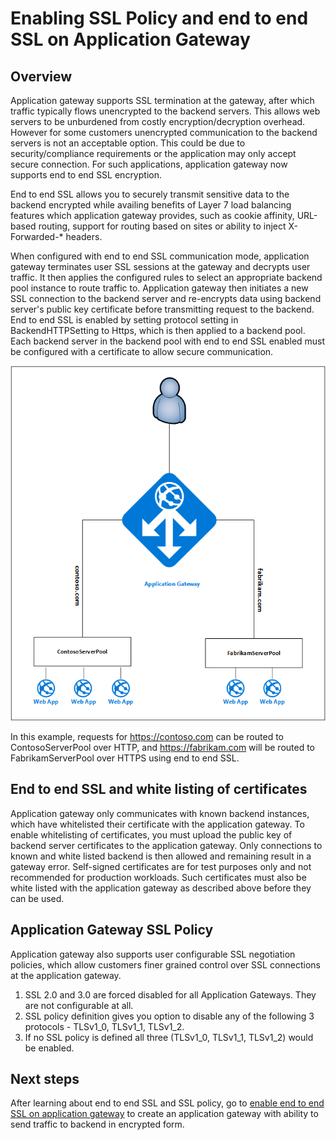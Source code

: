 <properties
   pageTitle="Enabling SSL Policy and end to end SSL on Application Gateway | Azure"
   description="This page provides an overview of the Application Gateway end to end SSL support."
   documentationCenter="na"
   services="application-gateway"
   authors="amsriva"
   manager="rossort"
   editor="amsriva"/>
<tags
   ms.service="application-gateway"
   ms.devlang="na"
   ms.topic="hero-article"
   ms.tgt_pltfrm="na"
   ms.workload="infrastructure-services"
   ms.date="09/26/2016"
   wacn.date=""
   ms.author="amsriva"/>

# Enabling SSL Policy and end to end SSL on Application Gateway

## Overview

Application gateway supports SSL termination at the gateway, after which traffic typically flows unencrypted to the backend servers. This allows web servers to be unburdened from costly encryption/decryption overhead. However for some customers unencrypted communication to the backend servers is not an acceptable option. This could be due to security/compliance requirements or the application may only accept secure connection. For such applications, application gateway now supports end to end SSL encryption.

End to end SSL allows you to securely transmit sensitive data to the backend encrypted while availing benefits of Layer 7 load balancing features which application gateway provides, such as cookie affinity, URL-based routing, support for routing based on sites or ability to inject X-Forwarded-* headers.

When configured with end to end SSL communication mode, application gateway terminates user SSL sessions at the gateway and decrypts user traffic. It then applies the configured rules to select an appropriate backend pool instance to route traffic to. Application gateway then initiates a new SSL connection to the backend server and re-encrypts data using backend server's public key certificate before transmitting request to the backend. End to end SSL is enabled by setting protocol setting in BackendHTTPSetting to Https, which is then applied to a backend pool. Each backend server in the backend pool with end to end SSL enabled must be configured with a certificate to allow secure communication.

![imageURLroute](./media/application-gateway-multi-site-overview/multisite.png)

In this example, requests for https://contoso.com can be routed to ContosoServerPool over HTTP, and https://fabrikam.com will be routed to FabrikamServerPool over HTTPS using end to end SSL.

## End to end SSL and white listing of certificates

Application gateway only communicates with known backend instances, which have whitelisted their certificate with the application gateway. To enable whitelisting of certificates, you must upload the public key of backend server certificates to the application gateway. Only connections to known and white listed backend is then allowed and remaining result in a gateway error. Self-signed certificates are for test purposes only and not recommended for production workloads. Such certificates must also be white listed with the application gateway as described above before they can be used.

## Application Gateway SSL Policy

Application gateway also supports user configurable SSL negotiation policies, which allow customers finer grained control over SSL connections at the application gateway.

1. SSL 2.0 and 3.0 are forced disabled for all Application Gateways. They are not configurable at all.
2. SSL policy definition gives you option to disable any of the following 3 protocols - TLSv1_0, TLSv1_1, TLSv1_2.
3. If no SSL policy is defined all three (TLSv1_0, TLSv1_1, TLSv1_2) would be enabled.

## Next steps

After learning about end to end SSL and SSL policy, go to [enable end to end SSL on application gateway](/documentation/articles/application-gateway-end-to-end-ssl-powershell/) to create an application gateway with ability to send traffic to backend in encrypted form.
